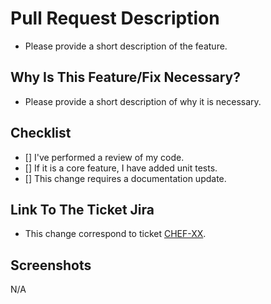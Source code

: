 # Pull Request Description
- Please provide a short description of the feature.

## Why Is This Feature/Fix Necessary?
- Please provide a short description of why it is necessary.

## Checklist
- [] I've performed a review of my code.
- [] If it is a core feature, I have added unit tests.
- [] This change requires a documentation update.

## Link To The Ticket Jira
- This change correspond to ticket [CHEF-XX](https://example.com/).

## Screenshots
N/A
